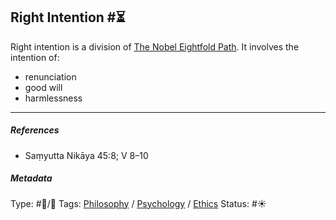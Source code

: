 ## Right Intention  #⏳

Right intention is a division of [The Nobel Eightfold Path](The%20Nobel%20Eightfold%20Path.md). It involves the intention of:

* renunciation
* good will
* harmlessness

---

##### References

* Saṃyutta Nikāya 45:8; V 8–10

##### Metadata

Type: #🔵/🔵 
Tags: [Philosophy](Philosophy.md) / [Psychology](Psychology.md) / [Ethics](Ethics.md)
Status: #☀️ 
